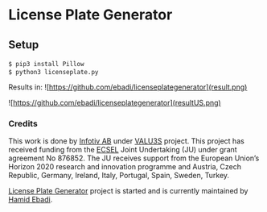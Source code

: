# License Plate Generator

## Setup

```
$ pip3 install Pillow
$ python3 licenseplate.py
```
Results in:
![https://github.com/ebadi/licenseplategenerator](result.png)

![https://github.com/ebadi/licenseplategenerator](resultUS.png)

### Credits

This work is done by [Infotiv AB](https://www.infotiv.se) under [VALU3S](https://valu3s.eu) project. This project has received funding from the [ECSEL](https://www.ecsel.eu) Joint Undertaking (JU) under grant agreement No 876852. The JU receives support from the European Union’s Horizon 2020 research and innovation programme and Austria, Czech Republic, Germany, Ireland, Italy, Portugal, Spain, Sweden, Turkey.

[License Plate Generator](https://github.com/ebadi/LicensePlateGenerator) project is started and is currently maintained by [Hamid Ebadi](https://github.com/ebadi).

